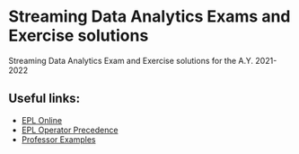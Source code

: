 # Streaming Data Analytics Exams and Exercise solutions
 Streaming Data Analytics Exam and Exercise solutions for the A.Y. 2021-2022

## Useful links:
- [EPL Online](https://esper-epl-tryout.appspot.com/epltryout/mainform.html)
- [EPL Operator Precedence](http://esper.espertech.com/release-5.4.0/esper-reference/html/event_patterns.html#pattern-op-precedence)
- [Professor Examples](https://github.com/quantiaconsulting/continuous-analytics-examples)